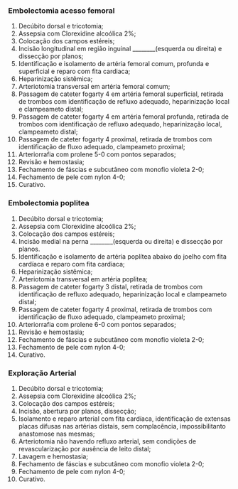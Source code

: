 ### Embolectomia acesso femoral

1. Decúbito dorsal e tricotomia;
2. Assepsia com Clorexidine  alcoólica 2%;
3. Colocação dos campos estéreis;
4. Incisão longitudinal em região inguinal ________(esquerda ou direita) e  dissecção por planos;  
5. Identificação e isolamento de artéria femoral comum, profunda e superficial e reparo com fita cardiaca;
6. Heparinização sistêmica;
7. Arteriotomia transversal em artéria femoral comum;
8. Passagem de cateter fogarty 4 em artéria femoral superficial, retirada de trombos com identificação de refluxo adequado, heparinização local e clampeameto distal;
9. Passagem de cateter fogarty 4 em artéria femoral profunda, retirada de trombos com identificação de refluxo adequado, heparinização local, clampeameto distal;
10. Passagem de cateter fogarty 4 proximal, retirada de trombos com identificação de fluxo adequado,  clampeameto proximal;
11. Arteriorrafia com prolene 5-0 com pontos separados;
12. Revisão e hemostasia;
13. Fechamento de fáscias e subcutâneo com monofio violeta 2-0;
14. Fechamento de pele com nylon 4-0;
15. Curativo.

### Embolectomia poplitea

1. Decúbito dorsal e tricotomia;
2. Assepsia com Clorexidine  alcoólica 2%;
3. Colocação dos campos estéreis;
4. Incisão medial na perna ________(esquerda ou direita) e dissecção por planos.
5. Identificação e isolamento de artéria poplítea abaixo do joelho com fita cardíaca e reparo com fita cardiaca;
6. Heparinização sistêmica;
7. Arteriotomia transversal em artéria poplitea;
8. Passagem de cateter fogarty 3 distal, retirada de trombos com identificação de refluxo adequado, heparinização local e clampeameto distal;
9. Passagem de cateter fogarty 4 proximal, retirada de trombos com identificação de fluxo adequado,  clampeameto proximal;
10. Arteriorrafia com prolene 6-0 com pontos separados;
11. Revisão e hemostasia;
12. Fechamento de fáscias e subcutâneo com monofio violeta 2-0;
13. Fechamento de pele com nylon 4-0;
14. Curativo.

### Exploração Arterial

1. Decúbito dorsal e tricotomia;
2. Assepsia com Clorexidine  alcoólica 2%;
3. Colocação dos campos estéreis;
4. Incisão, abertura por planos, dissecção;
5. Isolamento e reparo arterial com fita cardíaca, identificação de extensas placas difusas nas artérias distais, sem complacência, impossibilitanto  anastomose nas mesmas;
6. Arteriotomia não havendo refluxo arterial, sem condições de revascularização por ausência de leito distal;
7. Lavagem e hemostasia;
8. Fechamento de fáscias e subcutâneo com monofio violeta 2-0;
9. Fechamento de pele com nylon 4-0;
10. Curativo.
